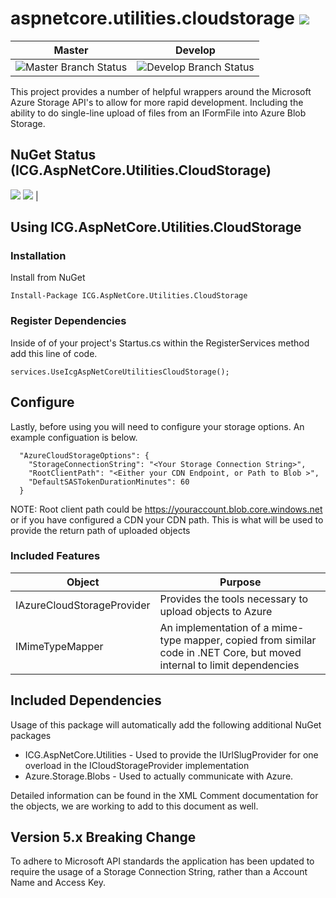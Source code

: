 # aspnetcore.utilities.cloudstorage ![](https://img.shields.io/github/license/iowacomputergurus/aspnetcore.utilities.cloudstorage.svg)
| Master | Develop |
| --- | --- |
| ![Master Branch Status](https://iowacomputergurus.visualstudio.com/ICG%20Open%20Source/_apis/build/status/AspNetCore%20Utilities%20CloudStorage?branchName=master) | ![Develop Branch Status](https://iowacomputergurus.visualstudio.com/ICG%20Open%20Source/_apis/build/status/AspNetCore%20Utilities%20CloudStorage?branchName=develop) |

This project provides a number of helpful wrappers around the Microsoft Azure Storage API's to allow for more rapid development.  Including the ability to do single-line upload of files from an IFormFile into Azure Blob Storage.

## NuGet Status (ICG.AspNetCore.Utilities.CloudStorage)

![](https://img.shields.io/nuget/v/icg.aspnetcore.utilities.cloudstorage.svg) ![](https://img.shields.io/nuget/dt/icg.aspnetcore.utilities.cloudstorage.svg) |

## Using ICG.AspNetCore.Utilities.CloudStorage

### Installation

Install from NuGet

```
Install-Package ICG.AspNetCore.Utilities.CloudStorage
```
### Register Dependencies

Inside of of your project's Startus.cs within the RegisterServices method add this line of code.

```
services.UseIcgAspNetCoreUtilitiesCloudStorage();
```

## Configure

Lastly, before using you will need to configure your storage options.  An example configuation is below.

```
  "AzureCloudStorageOptions": {
    "StorageConnectionString": "<Your Storage Connection String>",
    "RootClientPath": "<Either your CDN Endpoint, or Path to Blob >",
    "DefaultSASTokenDurationMinutes": 60
  }
```

NOTE: Root client path could be https://youraccount.blob.core.windows.net or if you have configured a CDN your CDN path.  This is what will be used to provide the return path of uploaded objects

### Included Features

| Object | Purpose |
| ---- | --- |
| IAzureCloudStorageProvider | Provides the tools necessary to upload objects to Azure |
| IMimeTypeMapper | An implementation of a mime-type mapper, copied from similar code in .NET Core, but moved internal to limit dependencies

## Included Dependencies

Usage of this package will automatically add the following additional NuGet packages

* ICG.AspNetCore.Utilities - Used to provide the IUrlSlugProvider for one overload in the ICloudStorageProvider implementation
* Azure.Storage.Blobs - Used to actually communicate with Azure.

Detailed information can be found in the XML Comment documentation for the objects, we are working to add to this document as well.

## Version 5.x Breaking Change

To adhere to Microsoft API standards the application has been updated to require the usage of a Storage Connection String, rather than a Account Name and Access Key.